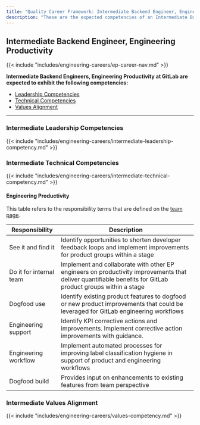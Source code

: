 ```yaml
---
title: "Quality Career Framework: Intermediate Backend Engineer, Engineering Productivity"
description: "These are the expected competencies of an Intermediate Backend Engineer, Engineering Productivity at GitLab."
---
```


## Intermediate Backend Engineer, Engineering Productivity

{{< include "includes/engineering-careers/ep-career-nav.md" >}}

**Intermediate Backend Engineers, Engineering Productivity at GitLab are expected to exhibit the following competencies:**

<!-- markdownlint-disable MD051 -->
- [Leadership Competencies](#leadership-competencies)
- [Technical Competencies](#technical-competencies)
- [Values Alignment](#values-alignment)
<!-- markdownlint-enable MD051 -->

---

### Intermediate Leadership Competencies

{{< include "includes/engineering-careers/intermediate-leadership-competency.md" >}}

### Intermediate Technical Competencies

{{< include "includes/engineering-careers/intermediate-technical-competency.md" >}}

#### Engineering Productivity

This table refers to the responsibility terms that are defined on the [team page](/handbook/engineering/infrastructure/engineering-productivity/#areas-of-responsibility).

| Responsibility | Description |
| --- | --- |
| See it and find it | Identify opportunities to shorten developer feedback loops and implement improvements for product groups within a stage |
| Do it for internal team | Implement and collaborate with other EP engineers on productivity improvements that deliver quantifiable benefits for GitLab product groups within a stage |
| Dogfood use | Identify existing product features to dogfood or new product improvements that could be leveraged for GitLab engineering workflows |
| Engineering support | Identify KPI corrective actions and improvements. Implement corrective action improvements with guidance. |
| Engineering workflow | Implement automated processes for improving label classification hygiene in support of product and engineering workflows |
| Dogfood build | Provides input on enhancements to existing features from team perspective |

### Intermediate Values Alignment

{{< include "includes/engineering-careers/values-competency.md" >}}

